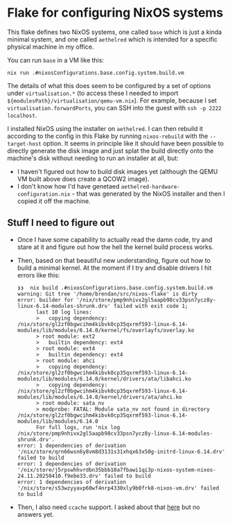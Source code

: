 # Flake for configuring NixOS systems

This flake defines two NixOS systems, one called `base` which is just a kinda
minimal system, and one called `aethelred` which is intended for a specific
physical machine in my office.

You can run `base` in a VM like this:

```
nix run .#nixosConfigurations.base.config.system.build.vm
```

The details of what this does seem to be configured by a set of options under
`virtualisation.*` (to access these I needed to import
`${modulesPath}/virtualisation/qemu-vm.nix`). For example, because I set
`virtualisation.forwardPorts`, you can SSH into the guest with `ssh -p 2222
localhost`.

I installed NixOS using the installer on `aethelred`. I can then rebuild it
according to the config in this Flake by running `nixos-rebuild` with the
`--target-host` option. It seems in principle like it should have been possible
to directly generate the disk image and just splat the build directly onto the
machine's disk without needing to run an installer at all, but:

- I haven't figured out how to build disk images yet (although the QEMU VM built
  above does create a QCOW2 image).
- I don't know how I'd have genetaed `aethelred-hardware-configuration.nix` -
  that was generated by the NixOS installer and then I copied it off the
  machine.

## Stuff I need to figure out

- Once I have some capability to actually read the damn code, try and stare at
  it and figure out how the hell the kernel build process works.
- Then, based on that beautiful new understanding, figure out how to build a
  minimal kernel. At the moment if I try and disable drivers I hit errors like
  this:

  ```
  ❯❯  nix build .#nixosConfigurations.base.config.system.build.vm
  warning: Git tree '/home/brendan/src/nixos-flake' is dirty
  error: builder for '/nix/store/pmp9nhivx2gl5aapb98cv33psn7ycz8y-linux-6.14-modules-shrunk.drv' failed with exit code 1;
        last 10 log lines:
        >   copying dependency: /nix/store/gl2zf0bgwcihm4kibvk0cp35qxrmf593-linux-6.14-modules/lib/modules/6.14.0/kernel/fs/overlayfs/overlay.ko
        > root module: ext2
        >   builtin dependency: ext4
        > root module: ext4
        >   builtin dependency: ext4
        > root module: ahci
        >   copying dependency: /nix/store/gl2zf0bgwcihm4kibvk0cp35qxrmf593-linux-6.14-modules/lib/modules/6.14.0/kernel/drivers/ata/libahci.ko
        >   copying dependency: /nix/store/gl2zf0bgwcihm4kibvk0cp35qxrmf593-linux-6.14-modules/lib/modules/6.14.0/kernel/drivers/ata/ahci.ko
        > root module: sata_nv
        > modprobe: FATAL: Module sata_nv not found in directory /nix/store/gl2zf0bgwcihm4kibvk0cp35qxrmf593-linux-6.14-modules/lib/modules/6.14.0
        For full logs, run 'nix log /nix/store/pmp9nhivx2gl5aapb98cv33psn7ycz8y-linux-6.14-modules-shrunk.drv'.
  error: 1 dependencies of derivation '/nix/store/qrn66wsn6y8vm8d3131s31xhqx63x50g-initrd-linux-6.14.drv' failed to build
  error: 1 dependencies of derivation '/nix/store/j5rpswhhvrdbn35bbb10a7fbawi1qi3p-nixos-system-nixos-24.11.20250410.f9ebe33.drv' failed to build
  error: 1 dependencies of derivation '/nix/store/s53wzyyavp60wf4nrp4330xly9b0frk8-nixos-vm.drv' failed to build
  ```
- Then, I also need `ccache` support. I asked about that
  [here](https://discourse.nixos.org/t/help-using-ccache-for-kernel-build/63010)
  but no answers yet.
